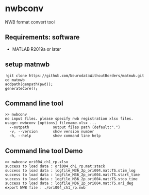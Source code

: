 # nwbconv
 NWB format convert tool
 
## Requirements: software
* MATLAB R2019a or later

## setup matnwb
~~~
!git clone https://github.com/NeurodataWithoutBorders/matnwb.git
cd matnwb
addpath(genpath(pwd));
generateCore();
~~~

## Command line tool
~~~
>> nwbconv
no input files. please specify nwb registration xlsx files.
usage: nwbconv [options] filename.xlsx ...
  --outpath           output files path (default:".")
  -v, --version       show version number
  -h, --help          show command line help
~~~

## Command line tool Demo
~~~
>> nwbconv ori004_ch1_rp.xlsx
success to load data : ori004_ch1_rp.mat:stack
success to load data : logfile_M36_2p_ori004.mat:TS.stim_log
success to load data : logfile_M36_2p_ori004.mat:TS.start_time
success to load data : logfile_M36_2p_ori004.mat:TS.stop_time
success to load data : logfile_M36_2p_ori004.mat:TS.ori_deg
export NWB file : ./ori004_ch1_rp.nwb
~~~

  